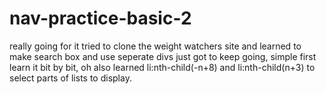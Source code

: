 # nav-practice-basic-2

really going for it tried to clone the weight watchers site and learned to make search box and use seperate divs just got to keep going, simple first learn it bit by bit, oh also learned li:nth-child(-n+8) and li:nth-child(n+3) to select parts of lists to display.

